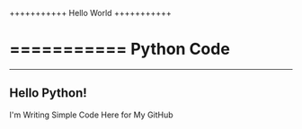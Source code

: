 +++++++++++
Hello World
+++++++++++

===========
Python Code
===========

-------------
Hello Python!
-------------

I'm Writing Simple Code Here for My GitHub
